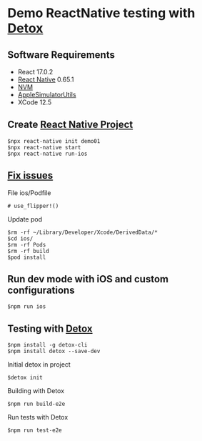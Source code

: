 # Demo ReactNative testing with [Detox](https://github.com/wix/Detox)

## Software Requirements
* React 17.0.2
* [React Native](https://github.com/facebook/react-native) 0.65.1
* [NVM](https://github.com/nvm-sh/nvm)
* [AppleSimulatorUtils](https://github.com/wix/AppleSimulatorUtils)
* XCode 12.5

## Create [React Native Project](https://reactnative.dev/docs/environment-setup)
```
$npx react-native init demo01
$npx react-native start
$npx react-native run-ios
```

## [Fix issues](https://github.com/facebook/react-native/issues/31480)

File ios/Podfile
```
# use_flipper!()
```

Update pod
```
$rm -rf ~/Library/Developer/Xcode/DerivedData/*
$cd ios/
$rm -rf Pods
$rm -rf build
$pod install
```


## Run dev mode with iOS and custom configurations
```
$npm run ios
```

## Testing with [Detox](https://github.com/wix/Detox/blob/master/docs/Introduction.GettingStarted.md)
```
$npm install -g detox-cli
$npm install detox --save-dev
```

Initial detox in project
```
$detox init
```

Building with Detox
```
$npm run build-e2e
```

Run tests with Detox
```
$npm run test-e2e
```




